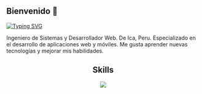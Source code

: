 ## Bienvenido 👋
[![Typing SVG](https://readme-typing-svg.herokuapp.com?font=Fira+Code&weight=600&size=22&pause=1000&center=true&vCenter=true&width=850&lines=Gustavo+Canales)]([https://git.io/typing-svg](https://gustav0c.github.io/Portafolio-Web/))

Ingeniero de Sistemas y Desarrollador Web. De Ica, Peru. Especializado en el desarrollo de aplicaciones web y móviles. Me gusta aprender nuevas tecnologías y mejorar mis habilidades.

<h2 align="center"> Skills </h2>
<p align="center">
  <a href="https://skillicons.dev">
    <img src="https://skillicons.dev/icons?i=js,html,css,astro,github,git,py,java,react,php,vscode,tailwind,figma,php" />
  </a>
</p>
